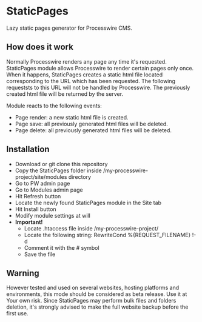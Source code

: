 
# StaticPages
Lazy static pages generator for Processwire CMS.

## How does it work

Normally Processwire renders any page any time it's requested. StaticPages module allows Processwire to render certain pages only once. When it happens, StaticPages creates a static html file located corresponding to the URL which has been requested. The following requeststs to this URL will not be handled by Processwire. The previously created html file will be returned by the server.

Module reacts to the following events:

- Page render: a new static html file is created.
- Page save: all previously generated html files will be deleted.
- Page delete: all previously generated html files will be deleted.

## Installation

- Download or git clone this repository
- Copy the StaticPages folder inside /my-processwire-project/site/modules directory
- Go to PW admin page
- Go to Modules admin page
- Hit Refresh button
- Locate the newly found StaticPages module in the Site tab
- Hit Install button
- Modify module settings at will
- **Important!**
	- Locate .htaccess file inside /my-processwire-project/
	- Locate the following string:
		RewriteCond %{REQUEST_FILENAME} !-d
	- Comment it with the \# symbol
	- Save the file

## Warning

However tested and used on several websites, hosting platforms and environments, this mode should be considered as beta release. Use it at Your own risk. Since StaticPages may perform bulk files and folders deletion, it's strongly advised to make the full website backup before the first use.